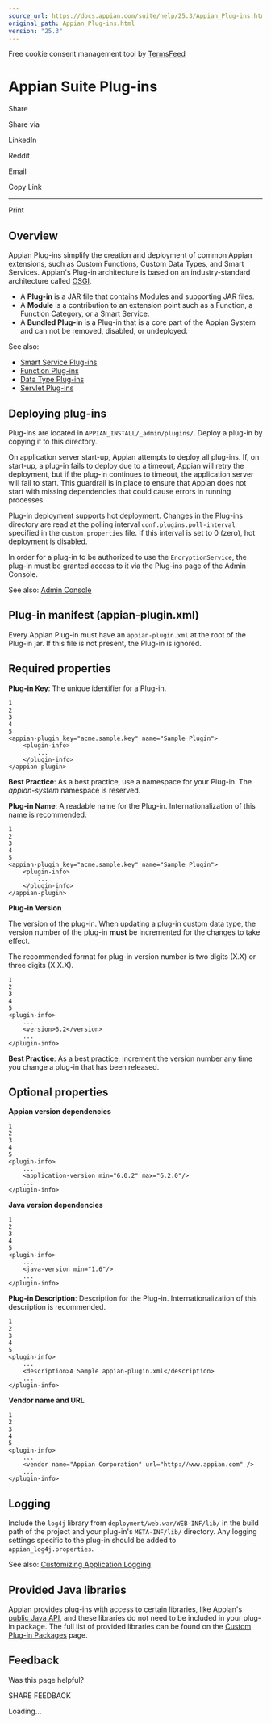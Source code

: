 ```yaml
---
source_url: https://docs.appian.com/suite/help/25.3/Appian_Plug-ins.html
original_path: Appian_Plug-ins.html
version: "25.3"
---
```


Free cookie consent management tool by [TermsFeed](https://www.termsfeed.com/)

# Appian Suite Plug-ins

Share

Share via

LinkedIn

Reddit

Email

Copy Link

* * *

Print

## Overview

Appian Plug-ins simplify the creation and deployment of common Appian extensions, such as Custom Functions, Custom Data Types, and Smart Services. Appian's Plug-in architecture is based on an industry-standard architecture called [OSGI](https://www.osgi.org/).

-   A **Plug-in** is a JAR file that contains Modules and supporting JAR files.
-   A **Module** is a contribution to an extension point such as a Function, a Function Category, or a Smart Service.
-   A **Bundled Plug-in** is a Plug-in that is a core part of the Appian System and can not be removed, disabled, or undeployed.

See also:

-   [Smart Service Plug-ins](Custom_Smart_Service_Plug-ins.html)
-   [Function Plug-ins](Custom_Function_Plug-ins.html)
-   [Data Type Plug-ins](Custom_Data_Types_from_Java_Object.html)
-   [Servlet Plug-ins](Custom_Servlet_Plug-ins.html)

## Deploying plug-ins

Plug-ins are located in `APPIAN_INSTALL/_admin/plugins/`. Deploy a plug-in by copying it to this directory.

On application server start-up, Appian attempts to deploy all plug-ins. If, on start-up, a plug-in fails to deploy due to a timeout, Appian will retry the deployment, but if the plug-in continues to timeout, the application server will fail to start. This guardrail is in place to ensure that Appian does not start with missing dependencies that could cause errors in running processes.

Plug-in deployment supports hot deployment. Changes in the Plug-ins directory are read at the polling interval `conf.plugins.poll-interval` specified in the `custom.properties` file. If this interval is set to 0 (zero), hot deployment is disabled.

In order for a plug-in to be authorized to use the `EncryptionService`, the plug-in must be granted access to it via the Plug-ins page of the Admin Console.

See also: [Admin Console](Appian_Administration_Console.html#plug-ins)

## Plug-in manifest (appian-plugin.xml)

Every Appian Plug-in must have an `appian-plugin.xml` at the root of the Plug-in jar. If this file is not present, the Plug-in is ignored.

## Required properties

**Plug-in Key**: The unique identifier for a Plug-in.

```
1
2
3
4
5
<appian-plugin key="acme.sample.key" name="Sample Plugin">
	<plugin-info>
		...
	</plugin-info>
</appian-plugin>
```

**Best Practice**: As a best practice, use a namespace for your Plug-in. The _appian-system_ namespace is reserved.

**Plug-in Name**: A readable name for the Plug-in. Internationalization of this name is recommended.

```
1
2
3
4
5
<appian-plugin key="acme.sample.key" name="Sample Plugin">
	<plugin-info>
		...
	</plugin-info>
</appian-plugin>
```

**Plug-in Version**

The version of the plug-in. When updating a plug-in custom data type, the version number of the plug-in **must** be incremented for the changes to take effect.

The recommended format for plug-in version number is two digits (X.X) or three digits (X.X.X).

```
1
2
3
4
5
<plugin-info>
	...
	<version>6.2</version>
	...
</plugin-info>
```

**Best Practice**: As a best practice, increment the version number any time you change a plug-in that has been released.

## Optional properties

**Appian version dependencies**

```
1
2
3
4
5
<plugin-info>
	...
	<application-version min="6.0.2" max="6.2.0"/>
	...
</plugin-info>
```

**Java version dependencies**

```
1
2
3
4
5
<plugin-info>
	...
	<java-version min="1.6"/>
	...
</plugin-info>
```

**Plug-in Description**: Description for the Plug-in. Internationalization of this description is recommended.

```
1
2
3
4
5
<plugin-info>
	...
	<description>A Sample appian-plugin.xml</description>
	...
</plugin-info>
```

**Vendor name and URL**

```
1
2
3
4
5
<plugin-info>
	...
	<vendor name="Appian Corporation" url="http://www.appian.com" />
	...
</plugin-info>
```

## Logging

Include the `log4j` library from `deployment/web.war/WEB-INF/lib/` in the build path of the project and your plug-in's `META-INF/lib/` directory. Any logging settings specific to the plug-in should be added to `appian_log4j.properties`.

See also: [Customizing Application Logging](Customizing_Application_Logging.html)

## Provided Java libraries

Appian provides plug-ins with access to certain libraries, like Appian's [public Java API](APIs.html), and these libraries do not need to be included in your plug-in package. The full list of provided libraries can be found on the [Custom Plug-in Packages](Custom_Plug-in_Packages.html) page.

## Feedback

Was this page helpful?

SHARE FEEDBACK

Loading...